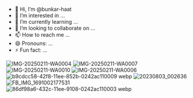 - 👋 Hi, I’m @bunkar-haat
- 👀 I’m interested in ...
- 🌱 I’m currently learning ...
- 💞️ I’m looking to collaborate on ...
- 📫 How to reach me ...
- 😄 Pronouns: ...
- ⚡ Fun fact: ...

<!---
bunkar-haat/bunkar-haat is a ✨ special ✨ repository because its `README.md` (this file) appears on your GitHub profile.
You can click the Preview link to take a look at your changes.
--->
![IMG-20250211-WA0004](https://github.com/user-attachments/assets/a3625436-20fd-4231-950b-1b9a9d5b24b0)
![IMG-20250211-WA0007](https://github.com/user-attachments/assets/d8d13228-aac0-4e51-9125-629b4960d7bd)
![IMG-20250211-WA0010](https://github.com/user-attachments/assets/5a70eca9-6491-4047-9ec5-d5943b68baab)
![IMG-20250211-WA0006](https://github.com/user-attachments/assets/92cc1a10-a212-49d0-8a1b-5cf2de1ed727)
![b9cdcc58-42f8-11ee-852b-0242ac110009 webp](https://github.com/user-attachments/assets/737f3de0-55d2-48cf-a918-7134d5f4b31e)
![20230803_002636](https://github.com/user-attachments/assets/29e8b046-8300-4ecf-b20b-58408a491c1d)
![FB_IMG_1691002177531](https://github.com/user-attachments/assets/c21a2feb-f82a-45ce-869c-fb3401f6d721)
![86df98a6-432c-11ee-9108-0242ac110003 webp](https://github.com/user-attachments/assets/14c98379-a2ec-4237-9393-baf92ca42b7b)
